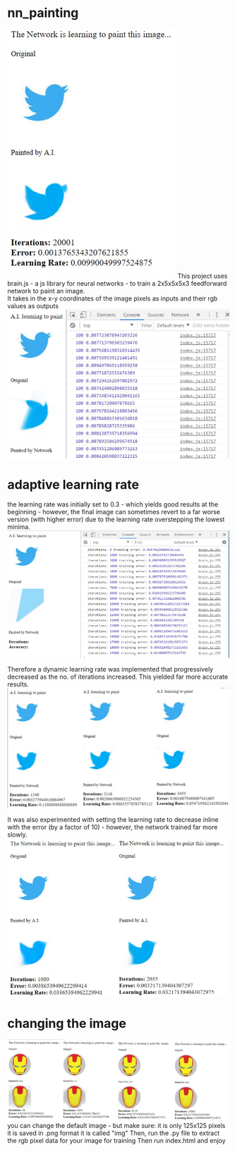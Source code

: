 # nn_painting
![](https://raw.githubusercontent.com/mohammedterry/nn_painting/master/screenshots/twitter_example.jpg)
This project uses brain.js - a js library for neural networks - to train a 2x5x5x5x3 feedforward network to paint an image.  
It takes in the x-y coordinates of the image pixels as inputs
and their rgb values as outputs
![](https://raw.githubusercontent.com/mohammedterry/nn_painting/master/screenshots/learning.jpg)

# adaptive learning rate
the learning rate was initially set to 0.3 - which yields good results at the beginning - however, the final image can sometimes revert to a far worse version (with higher error) due to the learning rate overstepping the lowest minima.  
![](https://raw.githubusercontent.com/mohammedterry/nn_painting/master/screenshots/non-adaptive%20learning%20rate.jpg)

Therefore a dynamic learning rate was implemented that progressively decreased as the no. of iterations increased.  This yielded far more accurate results.
![](https://raw.githubusercontent.com/mohammedterry/nn_painting/master/screenshots/adaptive%20learning.jpg)

It was also experimented with setting the learning rate to decrease inline with the error (by a factor of 10) - however, the network trained far more slowly.
![](https://raw.githubusercontent.com/mohammedterry/nn_painting/master/screenshots/learning%20rate%20set%20to%20error.jpg)

# changing the image
![](https://raw.githubusercontent.com/mohammedterry/nn_painting/master/screenshots/ironman_example.jpg)
you can change the default image - but make sure:
it is only 125x125 pixels
it is saved in .png format
it is called "img" 
Then, run the .py file to extract the rgb pixel data for your image for training
Then run index.html and enjoy
